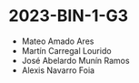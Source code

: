 # 2023-BIN-1-G3
* Mateo Amado Ares
* Martín Carregal Lourido
* José Abelardo Munín Ramos
* Alexis Navarro Foia
